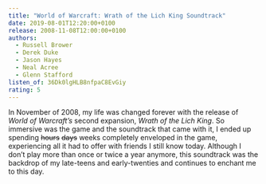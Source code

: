 ```yaml
---
title: "World of Warcraft: Wrath of the Lich King Soundtrack"
date: 2019-08-01T12:20:00+0100
release: 2008-11-08T12:00:00+0100
authors:
  - Russell Brower
  - Derek Duke
  - Jason Hayes
  - Neal Acree
  - Glenn Stafford
listen_of: 36Dk0lgHLB8nfpaC8EvGiy
rating: 5
---
```


In November of 2008, my life was changed forever with the release of *World of Warcraft’s* second expansion, *Wrath of the Lich King*. So immersive was the game and the soundtrack that came with it, I ended up spending <s>hours</s> <s>days</s> weeks completely enveloped in the game, experiencing all it had to offer with friends I still know today. Although I don’t play more than once or twice a year anymore, this soundtrack was the backdrop of my late-teens and early-twenties and continues to enchant me to this day.
